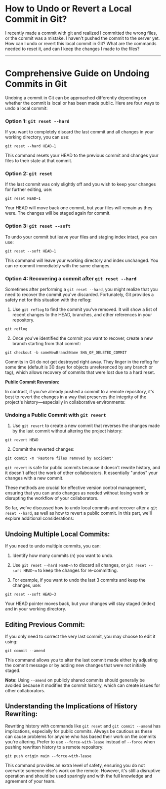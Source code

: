 # How to Undo or Revert a Local Commit in Git?

I recently made a commit with git and realized I committed the wrong files, or the commit was a mistake. I haven't pushed the commit to the server yet. How can I undo or revert this local commit in Git? What are the commands needed to reset it, and can I keep the changes I made to the files?

---

# Comprehensive Guide on Undoing Commits in Git

Undoing a commit in Git can be approached differently depending on whether the commit is local or has been made public. Here are four ways to undo a local commit:

### Option 1: `git reset --hard`
If you want to completely discard the last commit and all changes in your working directory, you can use:

```shell
git reset --hard HEAD~1
```

This command resets your HEAD to the previous commit and changes your files to their state at that commit.

### Option 2: `git reset`
If the last commit was only slightly off and you wish to keep your changes for further editing, use:

```shell
git reset HEAD~1
```

Your HEAD will move back one commit, but your files will remain as they were. The changes will be staged again for commit.

### Option 3: `git reset --soft`
To undo your commit but leave your files and staging index intact, you can use:

```shell
git reset --soft HEAD~1
```

This command will leave your working directory and index unchanged. You can re-commit immediately with the same changes.

### Option 4: Recovering a commit after `git reset --hard`
Sometimes after performing a `git reset --hard`, you might realize that you need to recover the commit you've discarded. Fortunately, Git provides a safety net for this situation with the reflog:

1. Use `git reflog` to find the commit you've removed. It will show a list of recent changes to the HEAD, branches, and other references in your repository.

```shell
git reflog
```

2. Once you've identified the commit you want to recover, create a new branch starting from that commit:

```shell
git checkout -b someNewBranchName SHA_OF_DELETED_COMMIT
```

Commits in Git do not get destroyed right away. They linger in the reflog for some time (default is 30 days for objects unreferenced by any branch or tag), which allows recovery of commits that were lost due to a hard reset.

**Public Commit Reversion:**

In contrast, if you've already pushed a commit to a remote repository, it's best to revert the changes in a way that preserves the integrity of the project's history—especially in collaborative environments:

### Undoing a Public Commit with `git revert`
1. Use `git revert` to create a new commit that reverses the changes made by the last commit without altering the project history:

```shell
git revert HEAD
```

2. Commit the reverted changes:

```shell
git commit -m 'Restore files removed by accident'
```

`git revert` is safe for public commits because it doesn't rewrite history, and it doesn't affect the work of other collaborators. It essentially "undos" your changes with a new commit.

These methods are crucial for effective version control management, ensuring that you can undo changes as needed without losing work or disrupting the workflow of your collaborators.

So far, we've discussed how to undo local commits and recover after a `git reset --hard`, as well as how to revert a public commit. In this part, we'll explore additional considerations:

## Undoing Multiple Local Commits:
If you need to undo multiple commits, you can:

1. Identify how many commits (n) you want to undo.

2. Use `git reset --hard HEAD~n` to discard all changes, or `git reset --soft HEAD~n` to keep the changes for re-committing.

3. For example, if you want to undo the last 3 commits and keep the changes, use:

```shell
git reset --soft HEAD~3
```

Your HEAD pointer moves back, but your changes will stay staged (index) and in your working directory.

## Editing Previous Commit:
If you only need to correct the very last commit, you may choose to edit it using:

```shell
git commit --amend
```

This command allows you to alter the last commit made either by adjusting the commit message or by adding new changes that were not initially staged.

**Note**: Using `--amend` on publicly shared commits should generally be avoided because it modifies the commit history, which can create issues for other collaborators.

## Understanding the Implications of History Rewriting:
Rewriting history with commands like `git reset` and `git commit --amend` has implications, especially for public commits. Always be cautious as these can cause problems for anyone who has based their work on the commits you're altering. Prefer to use `--force-with-lease` instead of `--force` when pushing rewritten history to a remote repository:

```shell
git push origin main --force-with-lease
```

This command provides an extra level of safety, ensuring you do not overwrite someone else's work on the remote. However, it's still a disruptive operation and should be used sparingly and with the full knowledge and agreement of your team.
